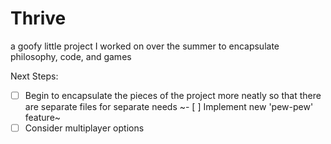 # Thrive
a goofy little project I worked on over the summer to encapsulate philosophy, code, and games

Next Steps:
- [ ] Begin to encapsulate the pieces of the project more neatly so that there are separate files for separate needs
~- [ ] Implement new 'pew-pew' feature~
- [ ] Consider multiplayer options
